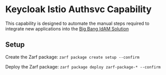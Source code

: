 # Keycloak Istio Authsvc Capability

This capability is designed to automate the manual steps required to integrate new applications into the [Big Bang IdAM Solution](https://docs-bigbang.dso.mil/latest/docs/understanding-bigbang/package-architecture/authservice/)

## Setup

Create the Zarf package:
`zarf package create setup --confirm`

Deploy the Zarf package:
`zarf package deploy zarf-package-* --confirm`
